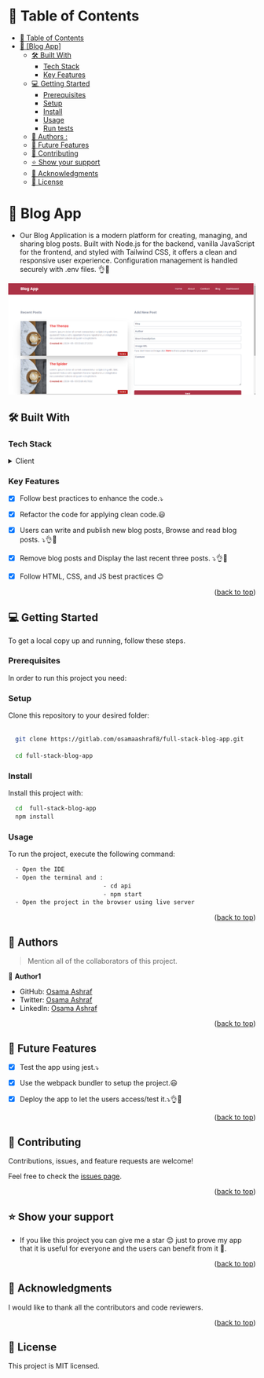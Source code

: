 <a name="readme-top"></a>



# 📗 Table of Contents

- [📗 Table of Contents](#-table-of-contents)
- [📖 \[Blog App\] ](#-Blog_App-)
  - [🛠 Built With ](#-built-with-)
    - [Tech Stack ](#tech-stack-)
    - [Key Features ](#key-features-)
  - [💻 Getting Started ](#-getting-started-)
    - [Prerequisites](#prerequisites)
    - [Setup](#setup)
    - [Install](#install)
    - [Usage](#usage)
    - [Run tests](#run-tests)
  - [👥 Authors :  ](#-authors---)
  - [🔭 Future Features ](#-future-features-)
  - [🤝 Contributing ](#-contributing-)
  - [⭐️ Show your support ](#️-show-your-support-)
  - [🙏 Acknowledgments ](#-acknowledgments-)
  - [📝 License ](#-license-)

<!-- PROJECT DESCRIPTION -->

# 📖 Blog App <a name="about-project"></a>

- Our Blog Application is a modern platform for creating, managing, and sharing blog posts. Built with Node.js for the backend, vanilla JavaScript for the frontend, and styled with Tailwind CSS, it offers a clean and responsive user experience. Configuration management is handled securely with .env files. 👌💯

![alt text](image.png)
## 🛠 Built With <a name="built-with"></a>

### Tech Stack <a name="tech-stack"></a>



<details>
  <summary>Client</summary>
  <ul>
   <li>HTML</li>
    <li>CSS</li>
    <li>Tailwind CSS</li>
    <li>Vanilla JavaScript</li>
  </ul>
  <summary>Backend</summary>
  <ul>
   <li>Node Js</li>
    <li>Express</li>
    <li>Mongo DB</li>
  </ul>
</details>

### Key Features <a name="key-features"></a>


- [x] Follow best practices to enhance the code.⤵️
- [x] Refactor the code for applying clean code.😃
- [x] Users can write and publish new blog posts, Browse and read blog posts. ⤵👌💯
- [x] Remove blog posts and Display the last recent three posts. ⤵👌💯
- [x] Follow HTML, CSS, and JS best practices 😊




<p align="right">(<a href="#readme-top">back to top</a>)</p>


## 💻 Getting Started <a name="getting-started"></a>



To get a local copy up and running, follow these steps.

### Prerequisites

In order to run this project you need:


### Setup

Clone this repository to your desired folder:


```sh

  git clone https://gitlab.com/osamaashraf8/full-stack-blog-app.git
  
  cd full-stack-blog-app
```


### Install

Install this project with:
```sh
  cd  full-stack-blog-app
  npm install
```

### Usage

To run the project, execute the following command:

```sh
  - Open the IDE
  - Open the terminal and : 
                           - cd api 
                           - npm start
  - Open the project in the browser using live server                         
```



<p align="right">(<a href="#readme-top">back to top</a>)</p>

<!-- AUTHORS -->

## 👥 Authors <a name="authors"></a>

> Mention all of the collaborators of this project.

👤 **Author1**

- GitHub: [Osama Ashraf](https://github.com/osamaashraf6)
- Twitter: [Osama Ashraf](https://twitter.com/OsamaAshraf578?t=l75KjrhQgK4h-vSPfgk1gA&s=08)
- LinkedIn: [Osama Ashraf](https://www.linkedin.com/in/osamaashraf6/)

<p align="right">(<a href="#readme-top">back to top</a>)</p>


<!-- FUTURE FEATURES -->

## 🔭 Future Features <a name="future-features"></a>





- [x] Test the app using jest.⤵️
- [x] Use the webpack bundler to setup the project.😃
- [x] Deploy the app to let the users access/test it.⤵👌💯



<p align="right">(<a href="#readme-top">back to top</a>)</p>

<!-- CONTRIBUTING -->

## 🤝 Contributing <a name="contributing"></a>

Contributions, issues, and feature requests are welcome!

Feel free to check the [issues page](https://gitlab.com/osamaashraf8/full-stack-blog-app/-/issues).

<p align="right">(<a href="#readme-top">back to top</a>)</p>

<!-- SUPPORT -->

## ⭐️ Show your support <a name="support"></a>

- If you like this project you can give me a star 😊 just to prove my app that it is useful for everyone and the users can benefit from it 💯.


<p align="right">(<a href="#readme-top">back to top</a>)</p>

<!-- ACKNOWLEDGEMENTS -->

## 🙏 Acknowledgments <a name="acknowledgements"></a>


I would like to thank all the contributors and code reviewers.

<p align="right">(<a href="#readme-top">back to top</a>)</p>


<!-- LICENSE -->

## 📝 License <a name="license"></a>

This project is MIT licensed.
